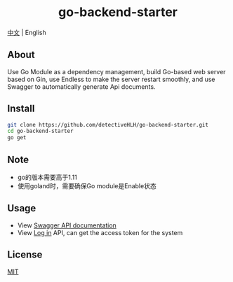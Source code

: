 <h1 align="center">go-backend-starter</h1>

[中文](./README.md) | English

## About

Use Go Module as a dependency management, build Go-based web server based on Gin, use Endless to make the server restart smoothly, and use Swagger to automatically generate Api documents.

## Install

```bash
git clone https://github.com/detectiveHLH/go-backend-starter.git
cd go-backend-starter
go get
```

## Note

- go的版本需要高于1.11
- 使用goland时，需要确保Go module是Enable状态

## Usage

- View [Swagger API documentation](http://localhost:8080/swagger/index.html)
- View [Log in](http://localhost:8080/login?username=test&password=123) API, can get the access token for the system

## License

[MIT](./LICENSE)

